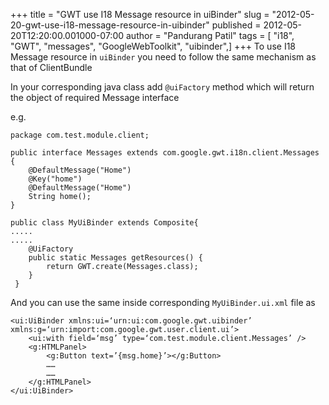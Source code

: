 +++
title = "GWT use I18 Message resource in uiBinder"
slug = "2012-05-20-gwt-use-i18-message-resource-in-uibinder"
published = 2012-05-20T12:20:00.001000-07:00
author = "Pandurang Patil"
tags = [ "i18", "GWT", "messages", "GoogleWebToolkit", "uibinder",]
+++
To use I18 Message resource in `uiBinder` you need to follow the same mechanism as that of ClientBundle  
  
In your corresponding java class add `@uiFactory` method which will return the object of required Message interface 

e.g. 


    package com.test.module.client;
      
    public interface Messages extends com.google.gwt.i18n.client.Messages
    {
    	@DefaultMessage("Home") 
    	@Key("home")
     	@DefaultMessage("Home")
     	String home();
    }
    
    public class MyUiBinder extends Composite{
    .....  
    .....  
    	@UiFactory
     	public static Messages getResources() {
     		return GWT.create(Messages.class); 
     	}
     }		
    
    


And you can use the same inside corresponding `MyUiBinder.ui.xml` file as  

    <ui:UiBinder xmlns:ui=‘urn:ui:com.google.gwt.uibinder’ xmlns:g=‘urn:import:com.google.gwt.user.client.ui’>
    	<ui:with field=‘msg’ type=‘com.test.module.client.Messages’ />
    	<g:HTMLPanel>
    		<g:Button text=’{msg.home}’></g:Button>
    		……
    		……
    	</g:HTMLPanel>
    </ui:UiBinder>		

